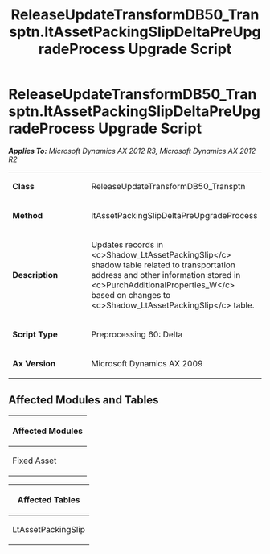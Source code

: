 ﻿---
title: ReleaseUpdateTransformDB50_Transptn.ltAssetPackingSlipDeltaPreUpgradeProcess Upgrade Script
TOCTitle: ReleaseUpdateTransformDB50_Transptn.ltAssetPackingSlipDeltaPreUpgradeProcess Upgrade Script
ms:assetid: 93cf8377-ec1e-d6bf-4fa3-77bc9ecc29a5
ms:mtpsurl: https://msdn.microsoft.com/en-us/library/JJ686126(v=AX.60)
ms:contentKeyID: 49709830
ms.date: 05/18/2015
mtps_version: v=AX.60
---

# ReleaseUpdateTransformDB50\_Transptn.ltAssetPackingSlipDeltaPreUpgradeProcess Upgrade Script 


_**Applies To:** Microsoft Dynamics AX 2012 R3, Microsoft Dynamics AX 2012 R2_

<table>
<colgroup>
<col style="width: 50%" />
<col style="width: 50%" />
</colgroup>
<tbody>
<tr class="odd">
<td><p><strong>Class</strong></p></td>
<td><p>ReleaseUpdateTransformDB50_Transptn</p></td>
</tr>
<tr class="even">
<td><p><strong>Method</strong></p></td>
<td><p>ltAssetPackingSlipDeltaPreUpgradeProcess</p></td>
</tr>
<tr class="odd">
<td><p><strong>Description</strong></p></td>
<td><p>Updates records in &lt;c&gt;Shadow_LtAssetPackingSlip&lt;/c&gt; shadow table related to transportation address and other information stored in &lt;c&gt;PurchAdditionalProperties_W&lt;/c&gt; based on changes to &lt;c&gt;Shadow_LtAssetPackingSlip&lt;/c&gt; table.</p></td>
</tr>
<tr class="even">
<td><p><strong>Script Type</strong></p></td>
<td><p>Preprocessing 60: Delta</p></td>
</tr>
<tr class="odd">
<td><p><strong>Ax Version</strong></p></td>
<td><p>Microsoft Dynamics AX 2009</p></td>
</tr>
</tbody>
</table>


## Affected Modules and Tables

<table>
<colgroup>
<col style="width: 100%" />
</colgroup>
<thead>
<tr class="header">
<th><p>Affected Modules</p></th>
</tr>
</thead>
<tbody>
<tr class="odd">
<td><p>Fixed Asset</p></td>
</tr>
</tbody>
</table>


<table>
<colgroup>
<col style="width: 100%" />
</colgroup>
<thead>
<tr class="header">
<th><p>Affected Tables</p></th>
</tr>
</thead>
<tbody>
<tr class="odd">
<td><p>LtAssetPackingSlip</p></td>
</tr>
</tbody>
</table>

  


